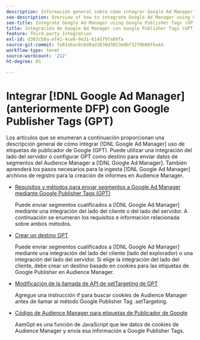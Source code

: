 ```yaml
---
description: Información general sobre cómo integrar Google Ad Manager mediante Google Publisher Tags (GPT).
seo-description: Overview of how to integrate Google Ad Manager using Google Publisher Tags (GPT) in Adobe Audience Manager (AAM).
seo-title: Integrate Google Ad Manager using Google Publisher Tags (GPT)in Adobe Audience Manager (AAM)
title: Integración de Google Ad Manager con Google Publisher Tags (GPT)
feature: Third-party Integration
exl-id: d383cb8a-ef41-4ce6-9e31-6145797a89fa
source-git-commit: fe01ebac8c0d0ad3630d3853e0bf32f0b00f6a44
workflow-type: tm+mt
source-wordcount: '212'
ht-degree: 8%

---
```


# Integrar [!DNL Google Ad Manager] (anteriormente DFP) con Google Publisher Tags (GPT)

Los artículos que se enumeran a continuación proporcionan una descripción general de cómo integrar [!DNL Google Ad Manager] uso de etiquetas de publicador de Google (GPT). Puede utilizar una integración del lado del servidor o configurar GPT como destino para enviar datos de segmentos del Audience Manager a [!DNL Google Ad Manager]. También aprenderá los pasos necesarios para la ingesta [!DNL Google Ad Manager] archivos de registro para la creación de informes en Audience Manager.

* [Requisitos y métodos para enviar segmentos a Google Ad Manager mediante Google Publisher Tags (GPT)](/help/using/integration/gpt-aam-destination/gpt-aam-requirements.md)

   Puede enviar segmentos cualificados a [!DNL Google Ad Manager] mediante una integración del lado del cliente o del lado del servidor. A continuación se enumeran los requisitos e información relacionada sobre ambos métodos.

* [Crear un destino GPT](/help/using/integration/gpt-aam-destination/gpt-aam-create-destination.md)

   Puede enviar segmentos cualificados a [!DNL Google Ad Manager] mediante una integración del lado del cliente (lado del explorador) o una integración del lado del servidor. Si elige la integración del lado del cliente, debe crear un destino basado en cookies para las etiquetas de Google Publisher en Audience Manager.

* [Modificación de la llamada de API de setTargeting de GPT](/help/using/integration/gpt-aam-destination/gpt-aam-modify-api.md)

   Agregue una instrucción if para buscar cookies de Audience Manager antes de llamar al método Google Publisher Tag .setTargeting.

* [Código de Audience Manager para etiquetas de Publicador de Google](/help/using/integration/gpt-aam-destination/gpt-aam-aamgpt-code.md)

   AamGpt es una función de JavaScript que lee datos de cookies de Audience Manager y envía esa información a Google Publisher Tags.
